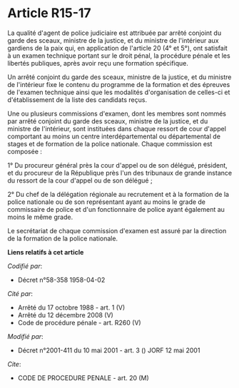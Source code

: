 # Article R15-17

La qualité d'agent de police judiciaire est attribuée par arrêté conjoint du garde des sceaux, ministre de la justice, et du
ministre de l'intérieur aux gardiens de la paix qui, en application de l'article 20 (4° et 5°), ont satisfait à un examen
technique portant sur le droit pénal, la procédure pénale et les libertés publiques, après avoir reçu une formation
spécifique.

Un arrêté conjoint du garde des sceaux, ministre de la justice, et du ministre de l'intérieur fixe le contenu du programme de
la formation et des épreuves de l'examen technique ainsi que les modalités d'organisation de celles-ci et d'établissement de
la liste des candidats reçus.

Une ou plusieurs commissions d'examen, dont les membres sont nommés par arrêté conjoint du garde des sceaux, ministre de la
justice, et du ministre de l'intérieur, sont instituées dans chaque ressort de cour d'appel comportant au moins un centre
interdépartemental ou départemental de stages et de formation de la police nationale. Chaque commission est composée :

1° Du procureur général près la cour d'appel ou de son délégué, président, et du procureur de la République près l'un des
tribunaux de grande instance du ressort de la cour d'appel ou de son délégué ;

2° Du chef de la délégation régionale au recrutement et à la formation de la police nationale ou de son représentant ayant au
moins le grade de commissaire de police et d'un fonctionnaire de police ayant également au moins le même grade.

Le secrétariat de chaque commission d'examen est assuré par la direction de la formation de la police nationale.

**Liens relatifs à cet article**

_Codifié par_:

  - Décret n°58-358 1958-04-02

_Cité par_:

  - Arrêté du 17 octobre 1988 - art. 1 (V)
  - Arrêté du 12 décembre 2008 (V)
  - Code de procédure pénale - art. R260 (V)

_Modifié par_:

  - Décret n°2001-411 du 10 mai 2001 - art. 3 () JORF 12 mai 2001

_Cite_:

  - CODE DE PROCEDURE PENALE - art. 20 (M)
